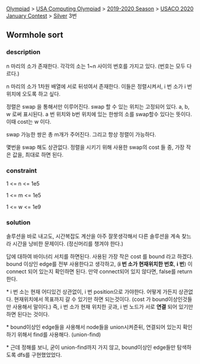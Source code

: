 [Olympiad](https://www.acmicpc.net/category/2) > [USA Computing Olympiad](https://www.acmicpc.net/category/106) > [2019-2020 Season](https://www.acmicpc.net/category/470) > [USACO 2020 January Contest](https://www.acmicpc.net/category/472) > [Silver](https://www.acmicpc.net/category/detail/2151) 3번

## Wormhole sort
### description
n 마리의 소가 존재한다. 각각의 소는 1~n 사이의 번호를 가지고 있다. (번호는 모두 다르다.) 

n 마리의 소가 1차원 배열에 서로 뒤섞여서 존재한다. 이들은 정렬시켜서, i 번 소가 i 번 위치에 오도록 하고 싶다.

정렬은 swap 을 통해서만 이루어진다. swap 할 수 있는 위치는 고정되어 있다. a, b, w 로써 표시된다. a 번 위치와 b번 위치에 있는 한쌍의 소를 swap할수 있다는 뜻이다. 이때 cost는 w 이다.

swap 가능한 쌍은 총 m개가 주어진다. 그리고 항상 정렬이 가능하다. 

몇번을 swap 해도 상관없다. 정렬을 시키기 위해 사용한 swap의 cost 들 중, 가장 작은 값을, 최대로 하면 된다.

### constraint
1 <= n <= 1e5

1 <= m <= 1e5

1 <= w <= 1e9

### solution
솔루션을 바로 내고도, 시간복잡도 계산을 아주 잘못생각해서 다른 솔루션을 계속 찾느라 시간을 낭비한 문제이다. (정신머리를 챙겨야 한다.)

답에 대하여 바이너리 서치를 하면된다. 사용된 가장 작은 cost 를 bound 라고 하겠다. bound 이상인 edge를 전부 사용한다고 생각하고, (**i 번 소가 현재위치한 번호**, **i 번**) 이 connect 되어 있는지 확인하면 된다. 만약 connect되어 있지 않다면, false를 return 한다.

\* i 번 소는 현재 어디있건 상관없이, i 번 position으로 가야한다. 어떻게 가든지 상관없다. 현재위치에서 목표까지 갈 수 있기만 하면 되는것이다. (cost 가 bound이상인것들만 사용해서 말이다.) 즉, i 번 소가 현재 위치한 곳과, i 번 노드가 서로 **연결** 되어 있기만 하면 된다는 것이다.

\* bound이상인 edge들을 사용해서 node들을 union시켜준뒤, 연결되어 있는지 확인하기 위해서 find를 사용해다. (union-find)

\* 근데 정해를 보니, 굳이 union-find까지 가지 않고, bound이상인 edge들만 탐색하도록 dfs를 구현했었었다. 

